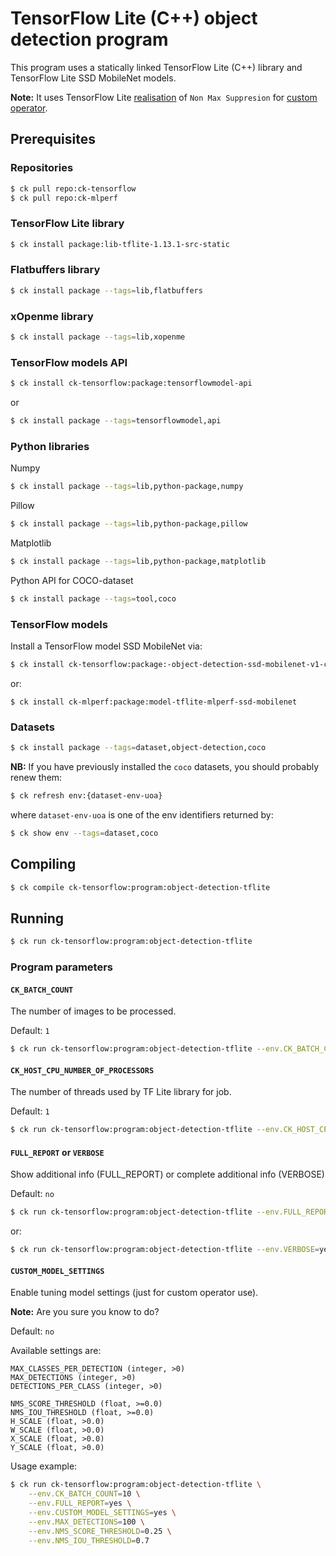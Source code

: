 # TensorFlow Lite (C++) object detection program

This program uses a statically linked TensorFlow Lite (C++) library and TensorFlow Lite SSD MobileNet models.

**Note:** It uses TensorFlow Lite [realisation](https://github.com/tensorflow/tensorflow/blob/master/tensorflow/lite/kernels/detection_postprocess.cc)
of `Non Max Suppresion` for [custom operator](https://www.tensorflow.org/lite/guide/ops_custom).

## Prerequisites

### Repositories

```bash
$ ck pull repo:ck-tensorflow
$ ck pull repo:ck-mlperf
```

### TensorFlow Lite library

```bash
$ ck install package:lib-tflite-1.13.1-src-static
```

### Flatbuffers library

```bash
$ ck install package --tags=lib,flatbuffers
```

### xOpenme library

```bash
$ ck install package --tags=lib,xopenme
```

### TensorFlow models API
```bash
$ ck install ck-tensorflow:package:tensorflowmodel-api
```
or 
```bash
$ ck install package --tags=tensorflowmodel,api
```

### Python libraries
Numpy
```bash
$ ck install package --tags=lib,python-package,numpy
```

Pillow
```bash
$ ck install package --tags=lib,python-package,pillow
```

Matplotlib
```bash
$ ck install package --tags=lib,python-package,matplotlib
```

Python API for COCO-dataset
```bash
$ ck install package --tags=tool,coco
```

### TensorFlow models

Install a TensorFlow model SSD MobileNet via:

```bash
$ ck install ck-tensorflow:package:-object-detection-ssd-mobilenet-v1-coco
```
or:
```
$ ck install ck-mlperf:package:model-tflite-mlperf-ssd-mobilenet
```

### Datasets
```bash
$ ck install package --tags=dataset,object-detection,coco
```

**NB:** If you have previously installed the `coco` datasets, you should probably renew them:
```bash
$ ck refresh env:{dataset-env-uoa}
```
where `dataset-env-uoa` is one of the env identifiers returned by:
```bash
$ ck show env --tags=dataset,coco
```

## Compiling

```bash
$ ck compile ck-tensorflow:program:object-detection-tflite
```

## Running

```bash
$ ck run ck-tensorflow:program:object-detection-tflite
```

### Program parameters

#### `CK_BATCH_COUNT`

The number of images to be processed.

Default: `1`

```bash
$ ck run ck-tensorflow:program:object-detection-tflite --env.CK_BATCH_COUNT=100
```

#### `CK_HOST_CPU_NUMBER_OF_PROCESSORS`

The number of threads used by TF Lite library for job.

Default: `1`

```bash
$ ck run ck-tensorflow:program:object-detection-tflite --env.CK_HOST_CPU_NUMBER_OF_PROCESSORS=2
```

#### `FULL_REPORT` or `VERBOSE`

Show additional info (FULL_REPORT) or complete additional info (VERBOSE)

Default: `no`

```bash
$ ck run ck-tensorflow:program:object-detection-tflite --env.FULL_REPORT=yes
```

or:
```bash
$ ck run ck-tensorflow:program:object-detection-tflite --env.VERBOSE=yes
```

#### `CUSTOM_MODEL_SETTINGS`

Enable tuning model settings (just for custom operator use).

**Note:** Are you sure you know to do?

Default: `no`

Available settings are:
```
MAX_CLASSES_PER_DETECTION (integer, >0)
MAX_DETECTIONS (integer, >0)
DETECTIONS_PER_CLASS (integer, >0)

NMS_SCORE_THRESHOLD (float, >=0.0)
NMS_IOU_THRESHOLD (float, >=0.0)
H_SCALE (float, >0.0)
W_SCALE (float, >0.0)
X_SCALE (float, >0.0)
Y_SCALE (float, >0.0)
```

Usage example:
```bash
$ ck run ck-tensorflow:program:object-detection-tflite \
    --env.CK_BATCH_COUNT=10 \
    --env.FULL_REPORT=yes \
    --env.CUSTOM_MODEL_SETTINGS=yes \
    --env.MAX_DETECTIONS=100 \
    --env.NMS_SCORE_THRESHOLD=0.25 \
    --env.NMS_IOU_THRESHOLD=0.7
```
